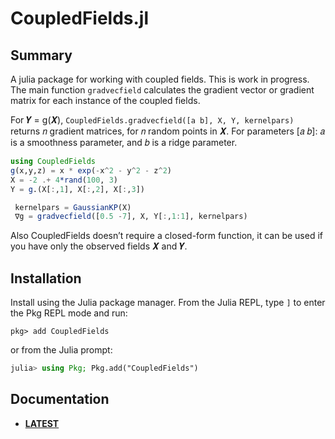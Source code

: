 # CoupledFields.jl

## Summary

A julia package for working with coupled fields. This is work in progress. 
The main function `gradvecfield` calculates the gradient vector or gradient matrix for each instance of the coupled fields.

For 𝒀 = g(𝑿), `CoupledFields.gradvecfield([a b], X, Y, kernelpars)` returns 𝑛 gradient matrices, for 𝑛 random points in 𝑿.
For parameters [𝑎 𝑏]: 𝑎 is a smoothness parameter, and 𝑏 is a ridge parameter.

```julia
using CoupledFields
g(x,y,z) = x * exp(-x^2 - y^2 - z^2)
X = -2 .+ 4*rand(100, 3)
Y = g.(X[:,1], X[:,2], X[:,3])

 kernelpars = GaussianKP(X)
 ∇g = gradvecfield([0.5 -7], X, Y[:,1:1], kernelpars)
```
Also CoupledFields doesn’t require a closed-form function, it can be used if you have only the observed fields 𝑿 and 𝒀.


## Installation

Install using the Julia package manager. From the Julia REPL, type `]` to enter the Pkg REPL mode and run:
```
pkg> add CoupledFields
```
or from the Julia prompt:
```julia
julia> using Pkg; Pkg.add("CoupledFields")
```

## Documentation

- [**LATEST**][docs-latest-url]


[docs-latest-url]: https://Mattriks.github.io/CoupledFields.jl/dev
[docs-stable-url]: https://Mattriks.github.io/CoupledFields.jl/stable

